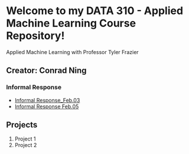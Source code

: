 # Welcome to my DATA 310 - Applied Machine Learning Course Repository! 

Applied Machine Learning with Professor Tyler Frazier

## Creator: Conrad Ning

### Informal Response
- [Informal Response_Feb.03](https://cning0506.github.io/DATA-310_Applied_Machine_Learning/Informal_Response_Feb_3_Version2.html)
- [Informal Response Feb.05](https://cning0506.github.io/DATA-310_Applied_Machine_Learning/Informal_Response_Feb_5_Version2.0.html)
## Projects

1. Project 1
2. Project 2
